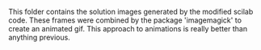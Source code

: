 This folder contains the solution images generated by the modified scilab code. These frames were combined by the package 'imagemagick' to create an animated gif. This approach to animations is really better than anything previous.
